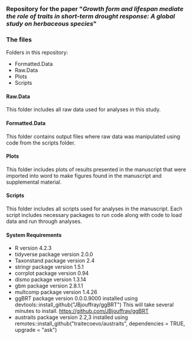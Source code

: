 ### Repository for the paper "*Growth form and lifespan mediate the role of traits in short-term drought response: A global study on herbaceous species*"

### The files

Folders in this repository:

-   Formatted.Data
-   Raw.Data
-   Plots
-   Scripts

#### Raw.Data

This folder includes all raw data used for analyses in this study.

#### Formatted.Data

This folder contains output files where raw data was manipulated using code from the scripts folder.

#### Plots

This folder includes plots of results presented in the manuscript that were imported into word to make figures found in the manuscript and supplemental material.

#### Scripts

This folder includes all scripts used for analyses in the manuscript. Each script includes necessary packages to run code along with code to load data and run through analyses.

#### System Requirements

-   R version 4.2.3
-   tidyverse package version 2.0.0
-   Taxonstand package version 2.4
-   stringr package version 1.5.1
-   corrplot package version 0.94
-   dismo package version 1.3.14
-   gbm package version 2.8.1.1
-   multcomp package version 1.4.26
-   ggBRT package version 0.0.0.9000 installed using devtools::install_github("JBjouffray/ggBRT") This will take several minutes to install. https://github.com/JBjouffray/ggBRT
-   austraits package version 2.2,3 installed using remotes::install_github("traitecoevo/austraits", dependencies = TRUE, upgrade = "ask")



